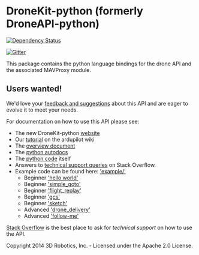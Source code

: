 # DroneKit-python (formerly DroneAPI-python)

[![Dependency Status](https://www.codeship.io/projects/869efe80-ae1a-0131-b6a4-527e64ff213a/status)](https://www.codeship.io/projects/19685)

[![Gitter](https://badges.gitter.im/Join%20Chat.svg)](https://gitter.im/diydrones/droneapi-python?utm_source=badge&utm_medium=badge&utm_campaign=pr-badge&utm_content=badge)

This package contains the python language bindings for the drone API and the associated MAVProxy module.

## Users wanted!

We'd love your [feedback and suggestions](https://github.com/diydrones/dronekit-python/issues) about this API and are eager to evolve it to meet your needs.

For documentation on how to use this API please see:

* The new DroneKit-python [website](http://python.dronekit.io/)
* Our [tutorial](http://dev.ardupilot.com/wiki/droneapi-tutorial/) on the ardupilot wiki
* The [overview document](https://docs.google.com/document/d/1ihKneLwA4hXmKS1W2pbG9lty_EAwbmy0giusUwQ8dto)
* The [python autodocs](http://python.dronekit.io/automodule.html)
* The [python code](droneapi/lib/__init__.py) itself
* Answers to [technical support queries](http://stackoverflow.com/questions/tagged/dronekit-python) on Stack Overflow.
* Example code can be found here: ['example/'](example/)
    * Beginner ['hello world'](example/small_demo/small_demo.py)
    * Beginner ['simple_goto'](example/simple_goto/simple_goto.py)
    * Beginner ['flight_replay'](example/flight_replay/flight_replay.py)
    * Beginner ['gcs'](example/gcs/microgcs.py)
    * Beginner ['sketch'](example/sketch/client_sketch.py)
    * Advanced ['drone_delivery'](example/drone_delivery/)
    * Advanced ['follow-me'](example/follow_me/)


[Stack Overflow](http://stackoverflow.com/questions/tagged/dronekit-python) is the best place to ask for *technical support* on how to use the API.

Copyright 2014 3D Robotics, Inc. - Licensed under the Apache 2.0 License.